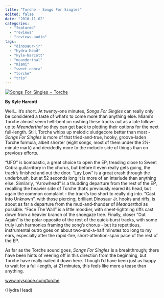 ```yaml
---
title: "Torche - Songs For Singles"
edited: false
date: "2010-11-02"
categories:
  - "featured"
  - "reviews"
  - "reviews-audio"
tags:
  - "dinosaur-jr"
  - "hydra-head"
  - "kyle-harcott"
  - "meanderthal"
  - "miami"
  - "sweet-cobra"
  - "torche"
  - "trio"
---
```


[![](http://www.hellbound.ca/wp-content/uploads/2010/11/Songs_For_Singles_-_Torche.png "Songs_For_Singles_-_Torche")](http://www.hellbound.ca/wp-content/uploads/2010/11/Songs_For_Singles_-_Torche.png)

**By Kyle Harcott**

Well... it’s short. At twenty-one minutes, _Songs For Singles_ can really only be considered a taste of what’s to come more than anything else. Miami’s Torche almost seem hell-bent on rushing these tracks out as a late follow-up to _Meanderthal_ so they can get back to plotting their options for the next full-length. Still, Torche whips up melodic sludgecore better than most - _Songs For Singles_ is more of that tried-and-true, hooky, groove-laden Torche formula, albeit shorter (eight songs, most of them under the 2½-minute mark) and decidedly more to the melodic side of things than on previous efforts.

“UFO” is bombastic, a great choice to open the EP, treading close to Sweet Cobra guitarritory in the chorus, but before it even really gets going, the track’s finished and out the door. “Lay Low” is a great crash through the underbrush, but at 52 seconds long it is more of an interlude than anything else. Similarly, “Arrowhead” is a thudding departure from the rest of the EP, recalling the heavier side of Torche that’s previously reared its head, but again the common complaint - the track’s too short to really dig into. “Cast Into Unknown”, with those piercing, brilliant Dinosaur Jr. hooks and riffs, is about as far a departure from the mud-and-thunder of _Meanderthal_ as possible. “Face The Wall” is a little moodier, with sheet-lightning riffs cast down from a heavier branch of the shoegaze tree. Finally, closer “Out Again” is the polar opposite of the rest of the quick-burst tracks, with some truly lush harmonies framing the song’s chorus - but its repetitious, instrumental outro goes on about two-and-a-half minutes too long to my ears, especially after the rapid-fire, short-attention-span pace of the rest of the EP.

As far as the Torche sound goes, _Songs For Singles_ is a breakthrough; there have been hints of veering off in this direction from the beginning, but Torche have really nailed it down here. Though I’d have been just as happy to wait for a full-length, at 21 minutes, this feels like more a tease than anything.

www.myspace.com/torche

(Hydra Head)
